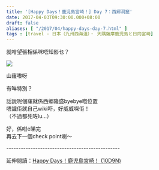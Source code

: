 ```yaml
---
title: '[Happy Days！鹿児島宮崎！] Day 7：西郷洞窟'
date: 2017-04-03T09:30:00.000+08:00
draft: false
aliases: [ "/2017/04/happy-days-day-7.html" ]
tags : [travel - 日本（九州西海道）・ 大隅薩摩鹿児島と日向宮崎]
---
```


就咁望張相係咪唔知影乜？  

![](/images/kojkmi7c.jpg)

山窿嚟呀  
  
有咩特別？  
  
話說呢個窿就係西郷隆盛byebye嘅位置  
唔識佢就自己wiki吓，好威威㗎佢！  
（不過都死咗lu...）  
  
好，係咁e睇完  
再去下一個check point喇～  
  
\-----------------------------------------------  
  
延伸閱讀：[Happy Days！鹿児島宮崎！ (10D9N)](https://hidie.net/kojkmi10d9n/)
